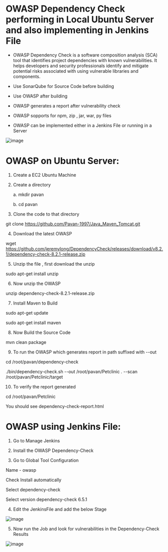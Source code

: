 # OWASP Dependency Check performing in Local Ubuntu Server and also implementing in Jenkins File

- OWASP Dependency Check is a software composition analysis (SCA) tool that identifies project dependencies with known vulnerabilities. It helps developers and security professionals identify and mitigate potential risks associated with using vulnerable libraries and components.

- Use SonarQube for Source Code before building 

- Use OWASP after building 

- OWASP generates a report after vulnerability check 

- OWASP sopports for npm, zip , jar, war, py files

- OWASP can be implemented either in a Jenkins File or running in a Server

![image](https://github.com/Pavan-1997/OWASP_Local_Jenkins/assets/32020205/f9ee3a71-8608-4dbd-b6ac-d7fb5ae23d10)



# OWASP on Ubuntu Server:

1. Create a EC2 Ubuntu Machine


2. Create  a directory 

    a. mkdir pavan

    b. cd pavan

		
4. Clone the code to that directory
	 
git clone https://github.com/Pavan-1997/Java_Maven_Tomcat.git

	
4. Download the latest OWASP
	
wget https://github.com/jeremylong/DependencyCheck/releases/download/v8.2.1/dependency-check-8.2.1-release.zip

	
5. Unzip the file , first download the unzip 

sudo apt-get install unzip


6. Now unzip the OWASP

unzip dependency-check-8.2.1-release.zip


7. Install Maven to Build

sudo apt-get update

sudo apt-get install maven


8. Now Build the Source Code 

mvn clean package


9. To run the OWASP which generates report in path suffixed with --out

cd /root/pavan/dependency-check

./bin/dependency-check.sh --out /root/pavan/Petclinic . --scan /root/pavan/Petclinic/target


10. To verify the report generated

cd /root/pavan/Petclinic

You should see dependency-check-report.html




# OWASP using Jenkins File:

1. Go to Manage Jenkins


2. Install the OWASP Dependency-Check


3. Go to Global Tool Configuration

Name - owasp

Check Install automatically

Select dependency-check

Select version dependency-check 6.5.1


4. Edit the JenkinsFile and add the below Stage 

![image](https://github.com/Pavan-1997/OWASP_Local_Jenkins/assets/32020205/7196e9a9-9577-4890-9ec9-603856eb5e61)

5. Now run the Job and look for vulnerabilities in the Dependency-Check Results

![image](https://github.com/Pavan-1997/OWASP_Local_Jenkins/assets/32020205/33ca9d80-cd0e-4940-88b3-4c0661b26bea)

